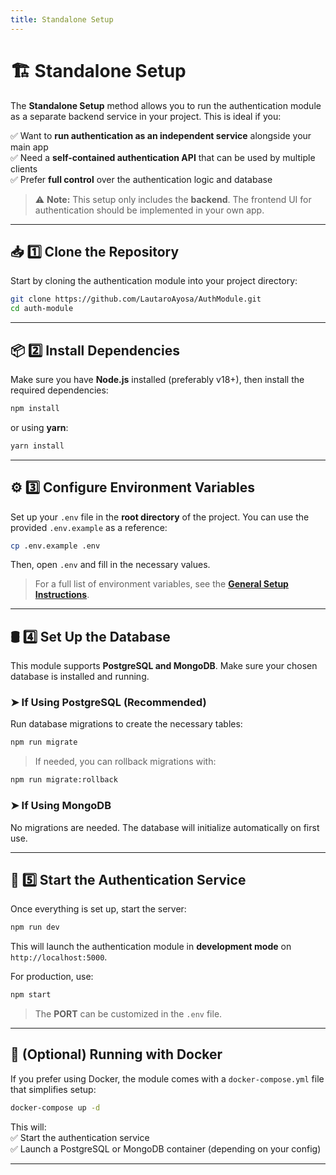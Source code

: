 ```yaml
---
title: Standalone Setup
---
```


# 🏗️ Standalone Setup  

The **Standalone Setup** method allows you to run the authentication module as a separate backend service in your project. This is ideal if you:  

✅ Want to **run authentication as an independent service** alongside your main app  
✅ Need a **self-contained authentication API** that can be used by multiple clients  
✅ Prefer **full control** over the authentication logic and database  

> ⚠️ **Note:** This setup only includes the **backend**. The frontend UI for authentication should be implemented in your own app.  

---

## 📥 1️⃣ Clone the Repository  

Start by cloning the authentication module into your project directory:  

```sh
git clone https://github.com/LautaroAyosa/AuthModule.git
cd auth-module
```

---

## 📦 2️⃣ Install Dependencies  

Make sure you have **Node.js** installed (preferably v18+), then install the required dependencies:  

```sh
npm install
```

or using **yarn**:

```sh
yarn install
```

---

## ⚙️ 3️⃣ Configure Environment Variables  

Set up your `.env` file in the **root directory** of the project. You can use the provided `.env.example` as a reference:  

```sh
cp .env.example .env
```

Then, open `.env` and fill in the necessary values. 

> For a full list of environment variables, see the [**General Setup Instructions**](/docs/setup/setup-instructions#-environment-variables).  

---

## 🛢️ 4️⃣ Set Up the Database  

This module supports **PostgreSQL and MongoDB**. Make sure your chosen database is installed and running.  

### ➤ If Using PostgreSQL (Recommended)  
Run database migrations to create the necessary tables:  

```sh
npm run migrate
```

> If needed, you can rollback migrations with:  
```sh
npm run migrate:rollback
```

### ➤ If Using MongoDB  
No migrations are needed. The database will initialize automatically on first use.  

---

## 🚀 5️⃣ Start the Authentication Service  

Once everything is set up, start the server:  

```sh
npm run dev
```

This will launch the authentication module in **development mode** on `http://localhost:5000`.  

For production, use:  

```sh
npm start
```

> The **PORT** can be customized in the `.env` file.  

---

## 🐳 (Optional) Running with Docker  

If you prefer using Docker, the module comes with a `docker-compose.yml` file that simplifies setup:  

```sh
docker-compose up -d
```

This will:  
✅ Start the authentication service  
✅ Launch a PostgreSQL or MongoDB container (depending on your config)  

---

